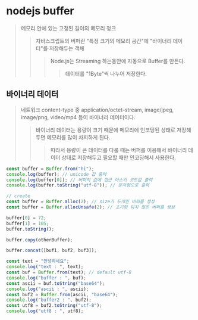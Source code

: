 # nodejs buffer

> 메모리 안에 있는 고정된 길이의 메모리 청크
>
> > 자바스크립트의 버퍼란 "특정 크기의 메모리 공간"에 "바이너리 데이터"를 저장해두는 객체
> >
> > > Node.js는 Streaming 하는동안에 자동으로 Buffer를 만든다.
> > >
> > > > 데이터를 "1Byte"씩 나누어 저장한다.

## 바이너리 데이터

> 네트워크 content-type 중 application/octet-stream, image/jpeg, image/png, video/mp4 등이 바이너리 데이터이다.
>
> > 바이너리 데이터는 용량이 크기 때문에 메모리에 인코딩된 상태로 저장해두면 메모리를 많이 차지하게 된다.
> >
> > > 따라서 용량이 큰 데이터를 다룰 때는 버퍼를 이용해서 바이너리 데이터 상태로 저장해두고 필요할 때만 인코딩해서 사용한다.

```js
const buffer = Buffer.from("hi");
console.log(buffer); // unicode 값 출력
console.log(buffer[0]); // 버퍼의 값에 접근 아스키 코드값 출력
console.log(buffer.toString("utf-8")); // 문자형으로 출력

// create
const buffer = Buffer.alloc(2); // size가 두개인 버퍼를 생성
const buffer = Buffer.allocUnsafe(2); // 초기화 되지 않은 버퍼를 생성

buffer[0] = 72;
buffer[1] = 105;
buffer.toString();

buffer.copy(otherBuffer);

buffer.concat([buf1, buf2, buf3]);
```

```js
const text = "안녕하세요";
console.log("text : ", text);
const buf = Buffer.from(text); // default utf-8
console.log("buffer : ", buf);
const ascii = buf.toString("base64");
console.log("ascii : ", ascii);
const buf2 = Buffer.from(ascii, "base64");
console.log("buffer2 : ", buf2);
const utf8 = buf2.toString("utf-8");
console.log("utf8 : ", utf8);
```
